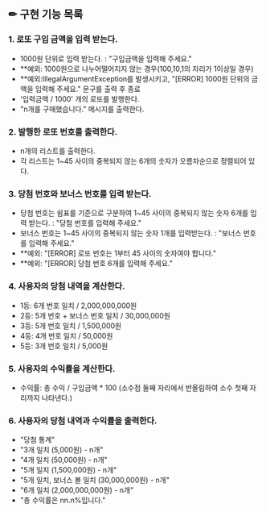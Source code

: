 ## ✏ 구현 기능 목록
### 1. 로또 구입 금액을 입력 받는다.
- 1000원 단위로 입력 받는다. : "구입금액을 입력해 주세요."
- **예외: 1000원으로 나누어떨어지지 않는 경우(100,10,1의 자리가 1이상일 경우)  
- **예외:IllegalArgumentException를 발생시키고, "[ERROR] 1000원 단위의 금액을 입력해 주세요." 문구를 출력 후 종료
- '입력금액 / 1000' 개의 로또를 발행한다.
- "n개를 구매했습니다." 메시지를 출력한다.
### 2. 발행한 로또 번호를 출력한다.
- n개의 리스트를 출력한다.
- 각 리스트는 1~45 사이의 중복되지 않는 6개의 숫자가 오름차순으로 정렬되어 있다.
### 3. 당첨 번호와 보너스 번호를 입력 받는다.
- 당첨 번호는 쉼표를 기준으로 구분하여 1~45 사이의 중복되지 않는 숫자 6개를 입력 받는다. : "당첨 번호를 입력해 주세요."
- 보너스 번호는 1~45 사이의 중복되지 않는 숫자 1개를 입력받는다. : "보너스 번호를 입력해 주세요."
- **예외: "[ERROR] 로또 번호는 1부터 45 사이의 숫자여야 합니다."
- **예외: "[ERROR] 당첨 번호 6개를 입력해 주세요."
### 4. 사용자의 당첨 내역을 계산한다.
- 1등: 6개 번호 일치 / 2,000,000,000원
- 2등: 5개 번호 + 보너스 번호 일치 / 30,000,000원
- 3등: 5개 번호 일치 / 1,500,000원
- 4등: 4개 번호 일치 / 50,000원
- 5등: 3개 번호 일치 / 5,000원
### 5. 사용자의 수익률을 계산한다.
- 수익률: 총 수익 / 구입금액 * 100 (소수점 둘째 자리에서 반올림하여 소수 첫째 자리까지 나타낸다.) 
### 6. 사용자의 당첨 내역과 수익률을 출력한다.
- "당첨 통계"
- "3개 일치 (5,000원) - n개"
- "4개 일치 (50,000원) - n개"
- "5개 일치 (1,500,000원) - n개"
- "5개 일치, 보너스 볼 일치 (30,000,000원) - n개"
- "6개 일치 (2,000,000,000원) - n개"
- "총 수익률은 nn.n%입니다."